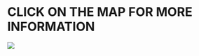 <!DOCTYPE html>
<html>
<body background='https://user-images.githubusercontent.com/104397298/165589610-03dee0b4-13cb-4d74-aad4-16be82784e74.png'>
  
   <h1 style="text-align:left" style="color:red">CLICK ON THE MAP FOR MORE INFORMATION</h1>
    
  
  <a href="https://xd.adobe.com/view/a83a15f3-19fb-4083-bfb1-d18708079ea3-fd69/screen/959734da-8f37-4ba5-a4d8-008614ee7214"><img src="https://user-images.githubusercontent.com/104397298/165589610-03dee0b4-13cb-4d74-aad4-16be82784e74.png"></a>
     





</body>
</html>
